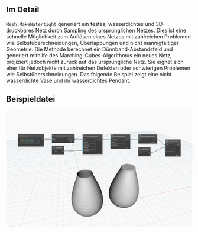 ## Im Detail
`Mesh.MakeWatertight` generiert ein festes, wasserdichtes und 3D-druckbares Netz durch Sampling des ursprünglichen Netzes. Dies ist eine schnelle Möglichkeit zum Auflösen eines Netzes mit zahlreichen Problemen wie Selbstüberschneidungen, Überlappungen und nicht mannigfaltiger Geometrie. Die Methode berechnet ein Dünnband-Abstandsfeld und generiert mithilfe des Marching-Cubes-Algorithmus ein neues Netz, projiziert jedoch nicht zurück auf das ursprüngliche Netz. Sie eignet sich eher für Netzobjekte mit zahlreichen Defekten oder schwierigen Problemen wie Selbstüberschneidungen.
Das folgende Beispiel zeigt eine nicht wasserdichte Vase und ihr wasserdichtes Pendant.

## Beispieldatei

![Example](./Autodesk.DesignScript.Geometry.Mesh.MakeWatertight_img.jpg)
